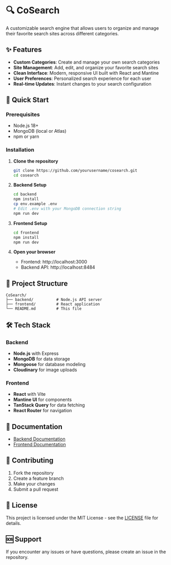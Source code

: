 # 🔍 CoSearch

A customizable search engine that allows users to organize and manage their favorite search sites across different categories.

## ✨ Features

- **Custom Categories**: Create and manage your own search categories
- **Site Management**: Add, edit, and organize your favorite search sites
- **Clean Interface**: Modern, responsive UI built with React and Mantine
- **User Preferences**: Personalized search experience for each user
- **Real-time Updates**: Instant changes to your search configuration

## 🚀 Quick Start

### Prerequisites
- Node.js 18+
- MongoDB (local or Atlas)
- npm or yarn

### Installation

1. **Clone the repository**
   ```bash
   git clone https://github.com/yourusername/cosearch.git
   cd cosearch
   ```

2. **Backend Setup**
   ```bash
   cd backend
   npm install
   cp env.example .env
   # Edit .env with your MongoDB connection string
   npm run dev
   ```

3. **Frontend Setup**
   ```bash
   cd frontend
   npm install
   npm run dev
   ```

4. **Open your browser**
   - Frontend: http://localhost:3000
   - Backend API: http://localhost:8484

## 📁 Project Structure

```
CoSearch/
├── backend/          # Node.js API server
├── frontend/         # React application
└── README.md         # This file
```

## 🛠️ Tech Stack

### Backend
- **Node.js** with Express
- **MongoDB** for data storage
- **Mongoose** for database modeling
- **Cloudinary** for image uploads

### Frontend
- **React** with Vite
- **Mantine UI** for components
- **TanStack Query** for data fetching
- **React Router** for navigation

## 📖 Documentation

- [Backend Documentation](./backend/README.md)
- [Frontend Documentation](./frontend/README.md)

## 🤝 Contributing

1. Fork the repository
2. Create a feature branch
3. Make your changes
4. Submit a pull request

## 📄 License

This project is licensed under the MIT License - see the [LICENSE](LICENSE) file for details.

## 🆘 Support

If you encounter any issues or have questions, please create an issue in the repository. 